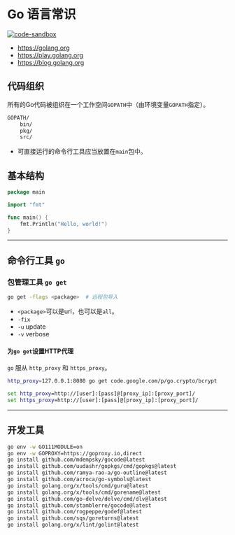 # Go 语言常识

[![code-sandbox](https://img.shields.io/badge/code--sandbox-29b7cb.svg)](https://github.com/lightyears1998/code-sandbox/blob/master/lang/go)

- <https://golang.org>
- <https://play.golang.org>
- <https://blog.golang.org>

## 代码组织

所有的Go代码被组织在一个工作空间`GOPATH`中（由环境变量`GOPATH`指定）。

```txt
GOPATH/
    bin/
    pkg/
    src/
```

- 可直接运行的命令行工具应当放置在`main`包中。

## 基本结构

```go
package main

import "fmt"

func main() {
    fmt.Println("Hello, world!")
}
```

---

## 命令行工具 `go`

### 包管理工具 `go get`

```sh
go get -flags <package>  # 远程包导入
```

- `<package>`可以是url，也可以是`all`。
- `-fix`
- `-u` update
- `-v` verbose

#### 为`go get`设置HTTP代理

`go` 服从 `http_proxy` 和 `https_proxy`。

```bash
http_proxy=127.0.0.1:8080 go get code.google.com/p/go.crypto/bcrypt
```

```cmd
set http_proxy=http://[user]:[pass]@[proxy_ip]:[proxy_port]/
set https_proxy=http://[user]:[pass]@[proxy_ip]:[proxy_port]/
```

---

## 开发工具

```sh
go env -w GO111MODULE=on
go env -w GOPROXY=https://goproxy.io,direct
go install github.com/mdempsky/gocode@latest
go install github.com/uudashr/gopkgs/cmd/gopkgs@latest
go install github.com/ramya-rao-a/go-outline@latest
go install github.com/acroca/go-symbols@latest
go install golang.org/x/tools/cmd/guru@latest
go install golang.org/x/tools/cmd/gorename@latest
go install github.com/go-delve/delve/cmd/dlv@latest
go install github.com/stamblerre/gocode@latest
go install github.com/rogpeppe/godef@latest
go install github.com/sqs/goreturns@latest
go install golang.org/x/lint/golint@latest
```
